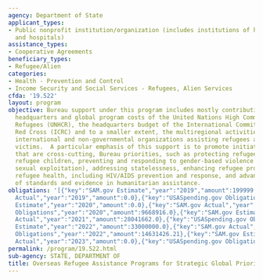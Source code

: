 ```yaml
---
agency: Department of State
applicant_types:
- Public nonprofit institution/organization (includes institutions of higher education
  and hospitals)
assistance_types:
- Cooperative Agreements
beneficiary_types:
- Refugee/Alien
categories:
- Health - Prevention and Control
- Income Security and Social Services - Refugees, Alien Services
cfda: '19.522'
layout: program
objective: Bureau support under this program includes mostly contributions to the
  headquarters and global program costs of the United Nations High Commissioner for
  Refugees (UNHCR), the headquarters budget of the International Committee of the
  Red Cross (ICRC) and to a smaller extent, the multiregional activities of other
  international and non-governmental organizations assisting refugees and other conflict
  victims.  A particular emphasis of this support is to promote initiatives in areas
  that are cross-cutting, Bureau priorities, such as protecting refugee women and
  refugee children, preventing and responding to gender-based violence (including
  sexual exploitation), addressing statelessness, enhancing refugee protection, improving
  refugee health, including HIV/AIDS prevention and response, and advancing the use
  of standards and evidence in humanitarian assistance.
obligations: '[{"key":"SAM.gov Estimate","year":"2019","amount":199999.0},{"key":"SAM.gov
  Actual","year":"2019","amount":0.0},{"key":"USASpending.gov Obligations","year":"2019","amount":7647997.71},{"key":"SAM.gov
  Estimate","year":"2020","amount":0.0},{"key":"SAM.gov Actual","year":"2020","amount":6973995.0},{"key":"USASpending.gov
  Obligations","year":"2020","amount":9668916.0},{"key":"SAM.gov Estimate","year":"2021","amount":7200000.0},{"key":"SAM.gov
  Actual","year":"2021","amount":28041662.0},{"key":"USASpending.gov Obligations","year":"2021","amount":23439689.22},{"key":"SAM.gov
  Estimate","year":"2022","amount":33000000.0},{"key":"SAM.gov Actual","year":"2022","amount":11978989.0},{"key":"USASpending.gov
  Obligations","year":"2022","amount":14631426.21},{"key":"SAM.gov Estimate","year":"2023","amount":0.0},{"key":"SAM.gov
  Actual","year":"2023","amount":0.0},{"key":"USASpending.gov Obligations","year":"2023","amount":-61457.81}]'
permalink: /program/19.522.html
sub-agency: STATE, DEPARTMENT OF
title: Overseas Refugee Assistance Programs for Strategic Global Priorities
---
```

